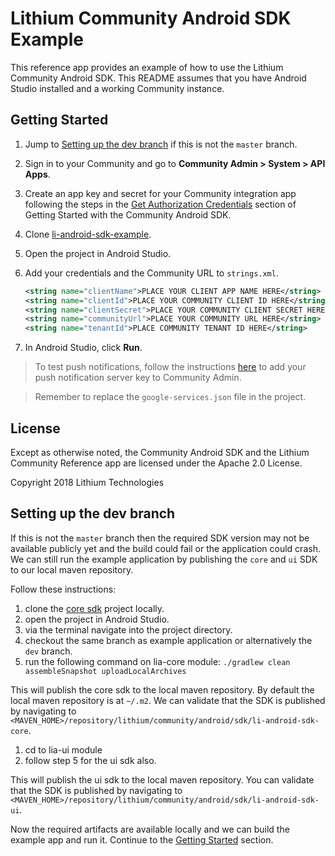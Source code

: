 # Lithium Community Android SDK Example  

This reference app provides an example of how to use the Lithium Community Android SDK.
This README assumes that you have Android Studio installed and a working Community instance.

## Getting Started

1. Jump to [Setting up the dev branch](#setting-up-the-dev-branch) if this is not the `master` branch.
1. Sign in to your Community and go to **Community Admin > System > API Apps**.
1. Create an app key and secret for your Community integration app following the steps in the [Get Authorization Credentials](https://github.com/lithiumtech/lia-sdk-android/wiki/Getting-Started-with-the-Community-Android-SDK#get-app-credentials) section of Getting Started with the Community Android SDK.
1. Clone [li-android-sdk-example](https://github.com/lithiumtech/lia-sdk-android/tree/master/lia-demo).
1. Open the project in Android Studio.
1. Add your credentials and the Community URL to `strings.xml`.

    ```xml
    <string name="clientName">PLACE YOUR CLIENT APP NAME HERE</string>
    <string name="clientId">PLACE YOUR COMMUNITY CLIENT ID HERE</string>
    <string name="clientSecret">PLACE YOUR COMMUNITY CLIENT SECRET HERE</string>
    <string name="communityUrl">PLACE YOUR COMMUNITY URL HERE</string>
    <string name="tenantId">PLACE COMMUNITY TENANT ID HERE</string>
    ```    
1. In Android Studio, click **Run**.

> To test push notifications, follow the instructions [here](https://github.com/lithiumtech/lia-sdk-android/wiki/Setting-up-push-notifications) to add 
your push notification server key to Community Admin.

> Remember to replace the `google-services.json` file in the project.

## License

Except as otherwise noted, the Community Android SDK and the Lithium Community Reference app are licensed under the Apache 2.0 License.

Copyright 2018 Lithium Technologies

## Setting up the dev branch

If this is not the `master` branch then the required SDK version may not be available
publicly yet and the build could fail or the application could crash. We can still run the
example application by publishing the `core` and `ui` SDK to our local maven repository.

Follow these instructions:

1. clone the [core sdk](https://github.com/lithiumtech/lia-sdk-android) project locally.
1. open the project in Android Studio.
1. via the terminal navigate into the project directory.
1. checkout the same branch as example application or alternatively the `dev` branch.
1. run the following command on lia-core module: `./gradlew clean assembleSnapshot uploadLocalArchives`

This will publish the core sdk to the local maven repository. By default the local maven repository
is at `~/.m2`. We can validate that the SDK is published by navigating to 
`<MAVEN_HOME>/repository/lithium/community/android/sdk/li-android-sdk-core`.

1. cd to lia-ui module
1. follow step 5 for the ui sdk also.

This will publish the ui sdk to the local maven repository. You can validate that the SDK is published by
navigating to `<MAVEN_HOME>/repository/lithium/community/android/sdk/li-android-sdk-ui`.

Now the required artifacts are available locally and we can build the example app and run it. Continue
to the [Getting Started](#getting-started) section.
